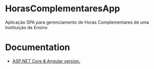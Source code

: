 # HorasComplementaresApp
Aplicação SPA para gerenciamento de Horas Complementares de uma Instituição de Ensino

# Documentation

* [ASP.NET Core & Angular  version.](https://aspnetboilerplate.com/Pages/Documents/Zero/Startup-Template-Angular)


